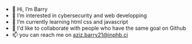 - 👋 Hi, I’m Barry
- 👀 I’m interested in cybersecurity and web developping
- 🌱 I’m currently learning html css and javascript
- 💞️ I'd like to collaborate with people who have the same goal on Github
- 📫 you can reach me on aziz.barry21@inphb.ci

<!---
AB-NUTRI/AB-NUTRI is a ✨ special ✨ repository because its `README.md` (this file) appears on your GitHub profile.
You can click the Preview link to take a look at your changes.
--->
